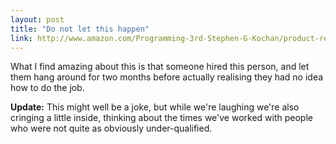 ```yaml
---
layout: post
title: "Do not let this happen"
link: http://www.amazon.com/Programming-3rd-Stephen-G-Kochan/product-reviews/0672326663/ref=cm_cr_pr_viewpnt_sr_1?ie=UTF8&showViewpoints=0&filterBy=addOneStar
---
```

What I find amazing about this is that someone hired this person, and let them hang around for two months before actually realising they had no idea how to do the job.

**Update:** This might well be a joke, but while we're laughing we're also cringing a little inside, thinking about the times we've worked with people who were not quite as obviously under-qualified.
